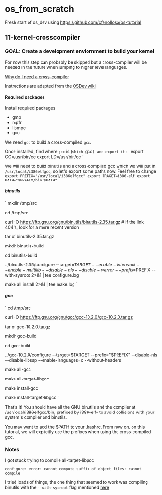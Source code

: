# os_from_scratch
Fresh start of os_dev using https://github.com/cfenollosa/os-tutorial

## 11-kernel-crosscompiler

### GOAL: Create a development enviornment to build your kernel

For now this step can probably be skipped but a cross-compiler will be needed in the future when jumping to higher level languages.

[Why do I need a cross-compiler](https://wiki.osdev.org/Why_do_I_need_a_Cross_Compiler)

Instructions are adapted from the [OSDev wiki](https://wiki.osdev.org/GCC_Cross-Compiler)

#### Required packages

Install required packages
 * gmp
 * mpfr
 * libmpc
 * gcc

We need `gcc` to build a cross-compiled `gcc`.

Once installed, find where `gcc` is (`which `gcc`) and export it:
`
export CC=/usr/bin/cc
export LD=/usr/bin/cc
`

We will need to build binutils and a cross-compiled gcc which we will put in `/usr/local/i386elfgcc`, so let's export some paths now.
Feel free to change
`
export PREFIX="/usr/local/i386elfgcc"
export TRAGET=i386-elf
export PATH="$PREFIX/bin:$PATH"
`

##### binutils
`
mkdir /tmp/src

cd /tmp/src

curl -O https://ftp.gnu.org/gnu/binutils/binutils-2.35.tar.gz # If the link 404's, look for a more recent version

tar xf binutils-2.35.tar.gz

mkdir binutils-build

cd binutils-build

../binutils-2.35/configure --target=$TARGET --enable-interwork --enable-multilib --disable-nls --disable-werror --prefix=$PREFIX --with-sysroot 2>&1 | tee configure.log

make all install 2>&1 | tee make.log
`

##### gcc
`
cd /tmp/src

curl -O https://ftp.gnu.org/gnu/gcc/gcc-10.2.0/gcc-10.2.0.tar.gz

tar xf gcc-10.2.0.tar.gz

mkdir gcc-build

cd gcc-build

../gcc-10.2.0/configure --target=$TARGET --prefix="$PREFIX" --disable-nls --disable-libssp --enable-languages=c --without-headers

make all-gcc 

make all-target-libgcc 

make install-gcc 

make install-target-libgcc
`

That's it! You should have all the GNU binutils and the compiler at /usr/local/i386elfgcc/bin, prefixed by i386-elf- to avoid collisions with your system's compiler and binutils.

You may want to add the $PATH to your .bashrc. From now on, on this tutorial, we will explicitly use the prefixes when using the cross-compiled gcc.

### Notes

I got stuck trying to compile all-target-libgcc

`configure: error: cannot compute suffix of object files: cannot compile`

I tried loads of things, the one thing that seemed to work was compiling binutils with the `--with-sysroot` flag mentioned [here](https://wiki.osdev.org/GCC_Cross-Compiler#Installing_Dependencies) 
